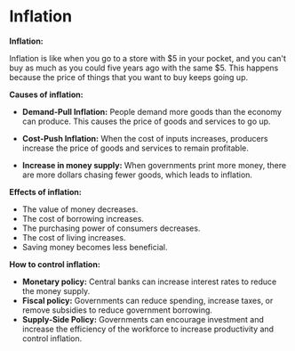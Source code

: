 # Inflation

**Inflation:**

Inflation is like when you go to a store with $5 in your pocket, and you can't buy as much as you could five years ago with the same $5. This happens because the price of things that you want to buy keeps going up.

**Causes of inflation:**

- **Demand-Pull Inflation:** People demand more goods than the economy can produce. This causes the price of goods and services to go up.

- **Cost-Push Inflation:** When the cost of inputs increases, producers increase the price of goods and services to remain profitable.

- **Increase in money supply:** When governments print more money, there are more dollars chasing fewer goods, which leads to inflation.

**Effects of inflation:**

- The value of money decreases.
- The cost of borrowing increases.
- The purchasing power of consumers decreases.
- The cost of living increases.
- Saving money becomes less beneficial. 

**How to control inflation:**

- **Monetary policy:** Central banks can increase interest rates to reduce the money supply.
- **Fiscal policy:** Governments can reduce spending, increase taxes, or remove subsidies to reduce government borrowing.
- **Supply-Side Policy:** Governments can encourage investment and increase the efficiency of the workforce to increase productivity and control inflation.

